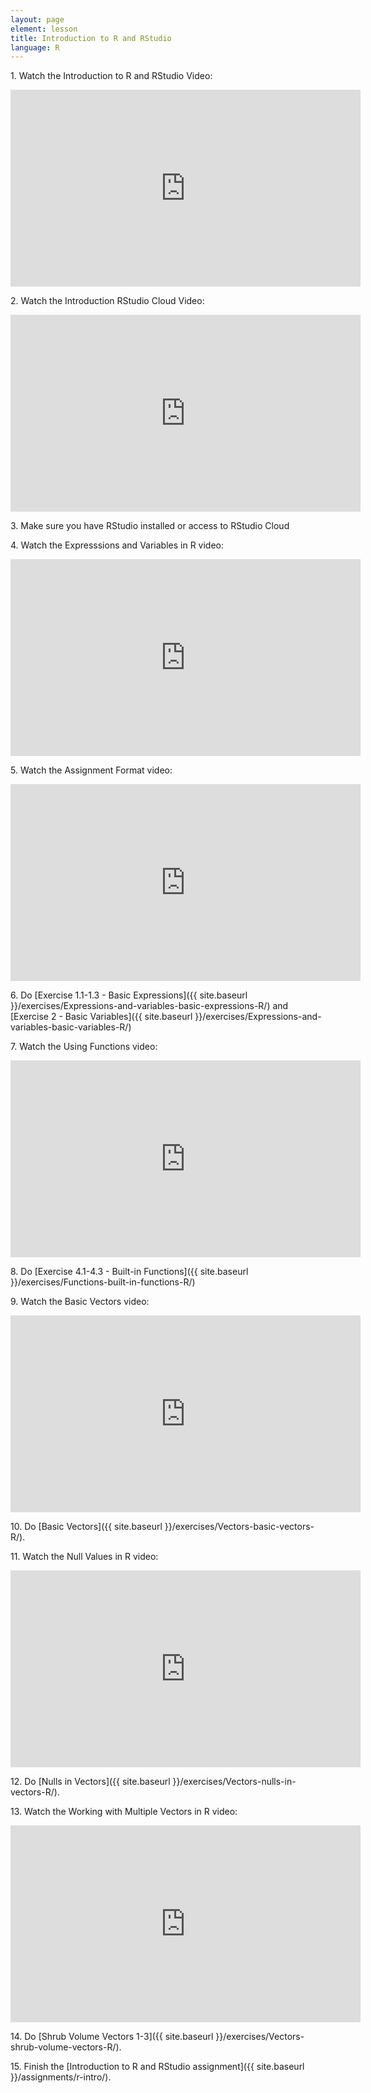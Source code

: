 ```yaml
---
layout: page
element: lesson
title: Introduction to R and RStudio
language: R
---
```


1\. Watch the Introduction to R and RStudio Video:

<iframe width="560" height="315" src="https://www.youtube-nocookie.com/embed/zqUQL8OOtMQ" frameborder="0" allow="accelerometer; autoplay; encrypted-media; gyroscope; picture-in-picture" allowfullscreen></iframe>

2\. Watch the Introduction RStudio Cloud Video:

<iframe width="560" height="315" src="https://www.youtube-nocookie.com/embed/5eJ5sdKKi9c" frameborder="0" allow="accelerometer; autoplay; encrypted-media; gyroscope; picture-in-picture" allowfullscreen></iframe>

3\. Make sure you have RStudio installed or access to RStudio Cloud

4\. Watch the Expresssions and Variables in R video:

<iframe width="560" height="315" src="https://www.youtube-nocookie.com/embed/BFVX0CKY67g" frameborder="0" allow="accelerometer; autoplay; encrypted-media; gyroscope; picture-in-picture" allowfullscreen></iframe>

5\. Watch the Assignment Format video:

<iframe width="560" height="315" src="https://www.youtube-nocookie.com/embed/Inuvup-g090" frameborder="0" allow="accelerometer; autoplay; encrypted-media; gyroscope; picture-in-picture" allowfullscreen></iframe>

6\. Do [Exercise 1.1-1.3 - Basic Expressions]({{ site.baseurl }}/exercises/Expressions-and-variables-basic-expressions-R/) and [Exercise 2 - Basic Variables]({{ site.baseurl }}/exercises/Expressions-and-variables-basic-variables-R/)

7\. Watch the Using Functions video:

<iframe width="560" height="315" src="https://www.youtube-nocookie.com/embed/5QEAMY6mGC8" frameborder="0" allow="accelerometer; autoplay; encrypted-media; gyroscope; picture-in-picture" allowfullscreen></iframe>

8\. Do [Exercise 4.1-4.3 - Built-in Functions]({{ site.baseurl }}/exercises/Functions-built-in-functions-R/)

9\. Watch the Basic Vectors video:

<iframe width="560" height="315" src="https://www.youtube-nocookie.com/embed/QjcV_eMu-PI" frameborder="0" allow="accelerometer; autoplay; encrypted-media; gyroscope; picture-in-picture" allowfullscreen></iframe>

10\. Do [Basic Vectors]({{ site.baseurl }}/exercises/Vectors-basic-vectors-R/).

11\. Watch the Null Values in R video:

<iframe width="560" height="315" src="https://www.youtube-nocookie.com/embed/6fx0YJ-isZg" frameborder="0" allow="accelerometer; autoplay; encrypted-media; gyroscope; picture-in-picture" allowfullscreen></iframe>

12\. Do [Nulls in Vectors]({{ site.baseurl }}/exercises/Vectors-nulls-in-vectors-R/).

13\. Watch the Working with Multiple Vectors in R video:

<iframe width="560" height="315" src="https://www.youtube-nocookie.com/embed/PBGTApIB5I4" frameborder="0" allow="accelerometer; autoplay; encrypted-media; gyroscope; picture-in-picture" allowfullscreen></iframe>

14\. Do [Shrub Volume Vectors 1-3]({{ site.baseurl }}/exercises/Vectors-shrub-volume-vectors-R/).

15\. Finish the [Introduction to R and RStudio assignment]({{ site.baseurl }}/assignments/r-intro/).